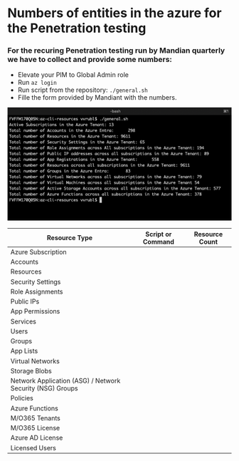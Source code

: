 # Numbers of entities in the azure for the Penetration testing
 
### For the recuring Penetration testing run by Mandian quarterly we have to collect and provide some numbers:

* Elevate your PIM to Global Admin role
* Run `az login`
* Run script from the repository: `./general.sh`
* Fille the form provided by Mandiant with the numbers.

![](./script-output.png)


| Resource Type      | Script or Command | Resource Count |
|--------------------|-------------------|----------------|
| Azure Subscription |      |       |
| Accounts           |  |        |
| Resources          |     |       |
| Security Settings  |  |        |
| Role Assignments   |     |          |
| Public IPs         |  |        |
| App Permissions    |      |        |
| Services           |    |       |
| Users              |      |        |
| Groups             |    |       |
| App Lists          |      |        |
| Virtual Networks   |    |       |
| Storage Blobs      |    |       |
| Network Application (ASG) / Network Security (NSG) Groups |      |        |
| Policies           |    |       |
| Azure Functions    |      |        |
| M/O365 Tenants     |    |       |
| M/O365 License     |    |       |
| Azure AD License   |      |        |
| Licensed Users     |    |       |